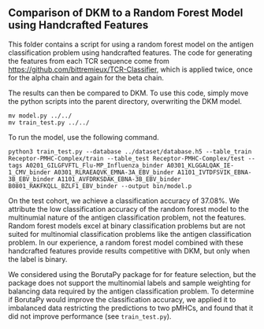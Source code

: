 ## Comparison of DKM to a Random Forest Model using Handcrafted Features

This folder contains a script for using a random forest model on the antigen classification problem using handcrafted features. The code for generating the features from each TCR sequence come from https://github.com/bittremieux/TCR-Classifier, which is applied twice, once for the alpha chain and again for the beta chain.

The results can then be compared to DKM. To use this code, simply move the python scripts into the parent directory, overwriting the DKM model.

```
mv model.py ../../
mv train_test.py ../../
```

To run the model, use the following command.

```
python3 train_test.py --database ../dataset/database.h5 --table_train Receptor-PMHC-Complex/train --table_test Receptor-PMHC-Complex/test --tags A0201_GILGFVFTL_Flu-MP_Influenza_binder A0301_KLGGALQAK_IE-1_CMV_binder A0301_RLRAEAQVK_EMNA-3A_EBV_binder A1101_IVTDFSVIK_EBNA-3B_EBV_binder A1101_AVFDRKSDAK_EBNA-3B_EBV_binder B0801_RAKFKQLL_BZLF1_EBV_binder --output bin/model.p
```

On the test cohort, we achieve a classification accuracy of 37.08%. We attribute the low classification accuracy of the random forest model to the multinumial nature of the antigen classification problem, not the features. Random forest models excel at binary classification problems but are not suited for multinomial classification problems like the antigen classification problem. In our experience, a random forest model combined with these handcrafted features provide results competitive with DKM, but only when the label is binary.

We considered using the BorutaPy package for for feature selection, but the package does not support the multinomial labels and sample weighting for balancing data required by the antigen classification problem. To determine if BorutaPy would improve the classification accuracy, we applied it to imbalanced data restricting the predictions to two pMHCs, and found that it did not improve performance (see `train_test.py`).

